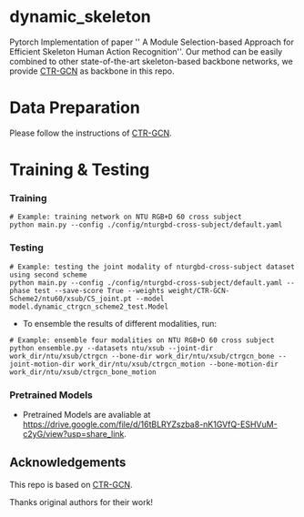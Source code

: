 # dynamic_skeleton
Pytorch Implementation of paper '' A Module Selection-based Approach for Efficient Skeleton Human Action Recognition''.
Our method can be easily combined to other state-of-the-art skeleton-based backbone networks, we provide [CTR-GCN](https://github.com/Uason-Chen/CTR-GCN) as backbone in this repo.

# Data Preparation
Please follow the instructions of [CTR-GCN](https://github.com/Uason-Chen/CTR-GCN).
# Training & Testing

### Training

```
# Example: training network on NTU RGB+D 60 cross subject
python main.py --config ./config/nturgbd-cross-subject/default.yaml
```
### Testing

```
# Example: testing the joint modality of nturgbd-cross-subject dataset using second scheme
python main.py --config ./config/nturgbd-cross-subject/default.yaml --phase test --save-score True --weights weight/CTR-GCN-Scheme2/ntu60/xsub/CS_joint.pt --model model.dynamic_ctrgcn_scheme2_test.Model
```

- To ensemble the results of different modalities, run:
```
# Example: ensemble four modalities on NTU RGB+D 60 cross subject
python ensemble.py --datasets ntu/xsub --joint-dir work_dir/ntu/xsub/ctrgcn --bone-dir work_dir/ntu/xsub/ctrgcn_bone --joint-motion-dir work_dir/ntu/xsub/ctrgcn_motion --bone-motion-dir work_dir/ntu/xsub/ctrgcn_bone_motion
```

### Pretrained Models

- Pretrained Models are avaliable at https://drive.google.com/file/d/16tBLRYZszba8-nK1GVfQ-ESHVuM-c2yG/view?usp=share_link.


## Acknowledgements

This repo is based on [CTR-GCN](https://github.com/Uason-Chen/CTR-GCN).

Thanks original authors for their work!

